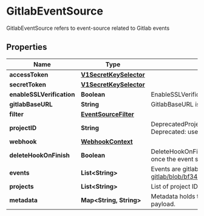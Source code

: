 

# GitlabEventSource

GitlabEventSource refers to event-source related to Gitlab events
## Properties

Name | Type | Description | Notes
------------ | ------------- | ------------- | -------------
**accessToken** | [**V1SecretKeySelector**](V1SecretKeySelector.md) |  |  [optional]
**secretToken** | [**V1SecretKeySelector**](V1SecretKeySelector.md) |  |  [optional]
**enableSSLVerification** | **Boolean** | EnableSSLVerification to enable ssl verification |  [optional]
**gitlabBaseURL** | **String** | GitlabBaseURL is the base URL for API requests to a custom endpoint | 
**filter** | [**EventSourceFilter**](EventSourceFilter.md) |  |  [optional]
**projectID** | **String** | DeprecatedProjectID is the id of project for which integration needs to setup Deprecated: use Projects instead. Will be unsupported in v 1.7 |  [optional]
**webhook** | [**WebhookContext**](WebhookContext.md) |  |  [optional]
**deleteHookOnFinish** | **Boolean** | DeleteHookOnFinish determines whether to delete the GitLab hook for the project once the event source is stopped. |  [optional]
**events** | **List&lt;String&gt;** | Events are gitlab event to listen to. Refer https://github.com/xanzy/go-gitlab/blob/bf34eca5d13a9f4c3f501d8a97b8ac226d55e4d9/projects.go#L794. | 
**projects** | **List&lt;String&gt;** | List of project IDs or project namespace paths like \&quot;whynowy/test\&quot; |  [optional]
**metadata** | **Map&lt;String, String&gt;** | Metadata holds the user defined metadata which will passed along the event payload. |  [optional]



